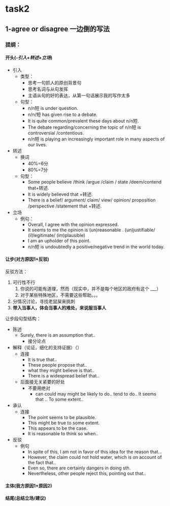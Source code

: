 # task2

## 1-agree or disagree 一边倒的写法

### 提纲：

#### 开头(***-引入+转述+立场***)

+ 引入
  + 类型：
    + 思考一句抓人的原创背景句
    + 思考名词与从句发挥
    + 主语从句的好的表达，从第一句话展示我的写作太多
  + 句型：
    + n/n短 is under question.
    + n/n/短 has given rise to a debate.
    + It is quite common/prevalent these days about n/n短.
    + The debate regarding/concerning the topic of n/n短 is controversial /contentious.
    + n/n短 is playing an increasingly important role in many aspects of our lives.
+ 转述
  + 换词
    + 40%=6分
    + 80%=7分
  + 句型：
    + Some people believe /think /argue /claim / state /deem/contend  that+转述.
    + It is widely believed that +转述.
    + There is a belief/ argument/ claim/ view/ opinion/ proposition /perspective /statement that +转述.
+ 立场
  + 例句：
    + Overall, I agree with the opinion expressed.
    + It seems to me the opinion is (un)reasonable .  (un)justifiable/ (il)legitimate/  (im)plausible)
    + I am an upholder of this point.
    + n/n短 is undoubtedly a positive/negative trend in the world today.

#### 让步(对方原因1+__反驳__)

反驳方法：

1. 可行性不行
   1. 你说的可能有道理，然而（现实中，并不是每个地区的政府有这个 ___）
   2. 对于某些特殊地区，不需要这些帮助。。。
2. 分情况讨论，寻找老鼠屎来挑刺
3. __带入当事人，体会当事人的难处，来说服当事人__

让步段句型结构：

+ 陈述
  + Surely, there is an assumption that..
    + 接分论点
+ 解释（论证，细化的支持证据）（）
  + 连接
    +  It is true that..
    + These people propose that..
    + what they might believe is that..
    + There is a widespread belief that..
  + 后面接无关紧要的好处
    + 不要用绝对
      +  can
         could 
         may 
         might 
         be likely to do..
         tend to do..
         It seems that ..
         To some extent..
+ 承认
  + 连接
    + The point seems to be plausible.
    + This might be true to some extent.
    + This appears to be the case.
    + It is reasonable to think so when..
+ 反驳
  + 例句
    + In spite of this, I am not in favor of this idea for the reason that...
    + However, the claim could not hold water, which is on account of the fact that..
    + Even so, there are certainly dangers in doing sth.
    + Nevertheless, other people reject this, pointing out that..

#### 主体(我方原因1+原因2)



#### 结尾(总结立场/建议)



#### 

